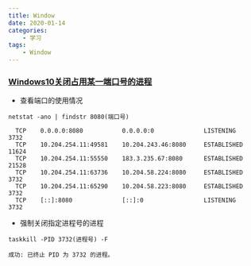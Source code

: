 ```yaml
---
title: Window
date: 2020-01-14
categories:
    - 学习
tags:
    - Window
---
```


### [Windows10关闭占用某一端口号的进程](https://blog.csdn.net/eagleuniversityeye/article/details/79985027)
* 查看端口的使用情况
```
netstat -ano | findstr 8080(端口号)

  TCP    0.0.0.0:8080           0.0.0.0:0              LISTENING       3732
  TCP    10.204.254.11:49581    10.204.243.46:8080     ESTABLISHED     11624
  TCP    10.204.254.11:55550    183.3.235.67:8080      ESTABLISHED     21528
  TCP    10.204.254.11:63736    10.204.58.224:8080     ESTABLISHED     3732
  TCP    10.204.254.11:65290    10.204.58.223:8080     ESTABLISHED     3732
  TCP    [::]:8080              [::]:0                 LISTENING       3732
```

* 强制关闭指定进程号的进程
```
taskkill -PID 3732(进程号) -F

成功: 已终止 PID 为 3732 的进程。
```